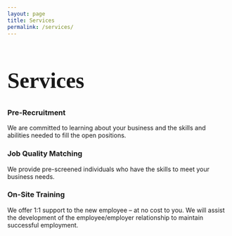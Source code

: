 ```yaml
---
layout: page
title: Services
permalink: /services/
---
```


<div class="wrapper">
<h1 style="font-family: 'Lobster', cursive; font-size: 50px;" >Services</h1>	

<div class="col-md-8" >

<h3>Pre-Recruitment</h3>
We are committed to learning about your business and the skills and abilities needed to fill the open positions.
</div>

<div class="col-md-8">

<h3>Job Quality Matching</h3>
We provide pre-screened individuals who have the skills to meet your business needs.
</div>

<div class="col-md-8">

<h3>On-Site Training</h3>
 We offer 1:1 support to the new employee – at no cost to you. We will assist the development of the employee/employer relationship to maintain successful employment.
</div>
</div>


